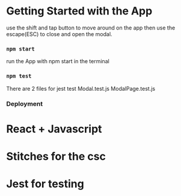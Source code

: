 # Getting Started with the App

use the shift and tap button to move around on the app
then use the escape(ESC) to close and open the modal.

### `npm start`

run the App with npm start in the terminal

### `npm test`

There are 2 files for jest test
Modal.test.js
ModalPage.test.js

### Deployment

# React + Javascript

# Stitches for the csc

# Jest for testing
